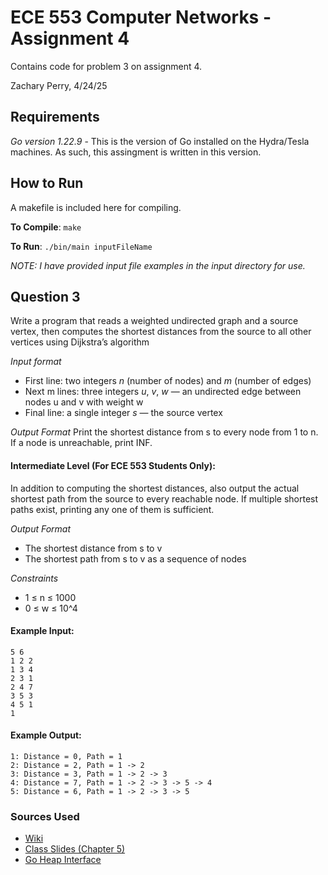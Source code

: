 # ECE 553 Computer Networks - Assignment 4 
Contains code for problem 3 on assignment 4.

Zachary Perry, 4/24/25

## Requirements
*Go version 1.22.9* - This is the version of Go installed on the Hydra/Tesla machines. As such, this assingment is written in this version.

## How to Run
A makefile is included here for compiling. 

**To Compile**: `make`

**To Run**: `./bin/main inputFileName`

*NOTE: I have provided input file examples in the input directory for use.*

## Question 3
Write a program that reads a weighted undirected graph and a source vertex, then computes the shortest distances from the source to all other vertices using Dijkstra’s algorithm

*Input format*
- First line: two integers *n* (number of nodes) and *m* (number of edges)
- Next m lines: three integers *u*, *v*, *w* — an undirected edge between nodes u and v with weight w
- Final line: a single integer *s* — the source vertex

*Output Format*
Print the shortest distance from s to every node from 1 to n. If a node is unreachable, print INF.

#### Intermediate Level (For ECE 553 Students Only):
In addition to computing the shortest distances, also output the actual shortest path from the source to every reachable node. If multiple shortest paths exist, printing any one of them is sufficient.

*Output Format*
- The shortest distance from s to v
- The shortest path from s to v as a sequence of nodes

*Constraints*
- 1 ≤ n ≤ 1000
- 0 ≤ w ≤ 10^4

#### Example Input: 
```
5 6
1 2 2
1 3 4
2 3 1
2 4 7
3 5 3
4 5 1
1
```

#### Example Output: 
```
1: Distance = 0, Path = 1
2: Distance = 2, Path = 1 -> 2
3: Distance = 3, Path = 1 -> 2 -> 3
4: Distance = 7, Path = 1 -> 2 -> 3 -> 5 -> 4
5: Distance = 6, Path = 1 -> 2 -> 3 -> 5
```

### Sources Used
- [Wiki](https://en.wikipedia.org/wiki/Dijkstra%27s_algorithm)
- [Class Slides (Chapter 5)](https://gaia.cs.umass.edu/kurose_ross/ppt.php)
- [Go Heap Interface](https://pkg.go.dev/container/heap)
